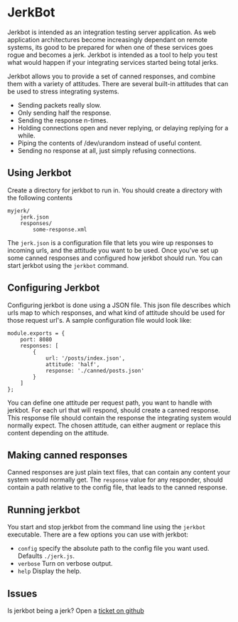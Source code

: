 # JerkBot

Jerkbot is intended as an integration testing server application.  As web application architectures become increasingly dependant on remote systems, its good to be prepared for when one of these services goes rogue and becomes a jerk. Jerkbot is intended as a tool to help you test what would happen if your integrating services started being total jerks.

Jerkbot allows you to provide a set of canned responses, and combine them with a variety of attitudes.  There are several built-in attitudes that can be used to stress integrating systems.

- Sending packets really slow.
- Only sending half the response.
- Sending the response n-times.
- Holding connections open and never replying, or delaying replying for a while.
- Piping the contents of /dev/urandom instead of useful content.
- Sending no response at all, just simply refusing connections.


## Using Jerkbot

Create a directory for jerkbot to run in.  You should create a directory with the following contents

	myjerk/
		jerk.json
		responses/
			some-response.xml

The `jerk.json` is a configuration file that lets you wire up responses to incoming urls, and the attitude you want to be used.  Once you've set up some canned responses and configured how jerkbot should run.  You can start jerkbot using the `jerkbot` command.

## Configuring Jerkbot

Configuring jerkbot is done using a JSON file.  This json file describes which urls map to which responses, and what kind of attitude should be used for those request url's.  A sample configuration file would look like:

	module.exports = {
		port: 8080
		responses: [
			{
				url: '/posts/index.json',
				attitude: 'half',
				response: './canned/posts.json'
			}
		]
	};

You can define one attitude per request path, you want to handle with jerkbot.  For each url that will respond, should create a canned response.  This response file should contain the response the integrating system would normally expect.  The chosen attitude, can either augment or replace this content depending on the attitude.

## Making canned responses

Canned responses are just plain text files, that can contain any content your system would normally get. The `response` value for any responder, should contain a path relative to the config file, that leads to the canned response.

## Running jerkbot

You start and stop jerkbot from the command line using the `jerkbot` executable.  There are a few options you can use with jerkbot:

- `config` specify the absolute path to the config file you want used.  Defaults `./jerk.js`.
- `verbose` Turn on verbose output.
- `help` Display the help.

## Issues

Is jerkbot being a jerk? Open a [ticket on github](http://github.com/markstory/jerkbot/issues)